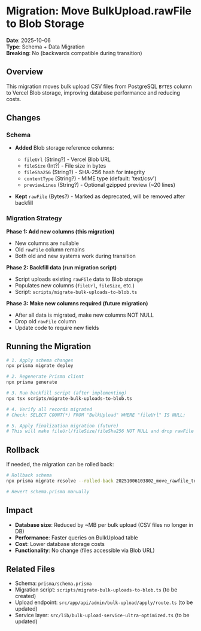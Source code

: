 # Migration: Move BulkUpload.rawFile to Blob Storage

**Date**: 2025-10-06  
**Type**: Schema + Data Migration  
**Breaking**: No (backwards compatible during transition)

## Overview

This migration moves bulk upload CSV files from PostgreSQL `BYTES` column to Vercel Blob storage, improving database performance and reducing costs.

## Changes

### Schema
- **Added** Blob storage reference columns:
  - `fileUrl` (String?) - Vercel Blob URL
  - `fileSize` (Int?) - File size in bytes
  - `fileSha256` (String?) - SHA-256 hash for integrity
  - `contentType` (String?) - MIME type (default: 'text/csv')
  - `previewLines` (String?) - Optional gzipped preview (~20 lines)

- **Kept** `rawFile` (Bytes?) - Marked as deprecated, will be removed after backfill

### Migration Strategy

**Phase 1: Add new columns (this migration)**
- New columns are nullable
- Old `rawFile` column remains
- Both old and new systems work during transition

**Phase 2: Backfill data (run migration script)**
- Script uploads existing `rawFile` data to Blob storage
- Populates new columns (`fileUrl`, `fileSize`, etc.)
- Script: `scripts/migrate-bulk-uploads-to-blob.ts`

**Phase 3: Make new columns required (future migration)**
- After all data is migrated, make new columns NOT NULL
- Drop old `rawFile` column
- Update code to require new fields

## Running the Migration

```bash
# 1. Apply schema changes
npx prisma migrate deploy

# 2. Regenerate Prisma client
npx prisma generate

# 3. Run backfill script (after implementing)
npx tsx scripts/migrate-bulk-uploads-to-blob.ts

# 4. Verify all records migrated
# Check: SELECT COUNT(*) FROM "BulkUpload" WHERE "fileUrl" IS NULL;

# 5. Apply finalization migration (future)
# This will make fileUrl/fileSize/fileSha256 NOT NULL and drop rawFile
```

## Rollback

If needed, the migration can be rolled back:
```bash
# Rollback schema
npx prisma migrate resolve --rolled-back 20251006103802_move_rawfile_to_blob_storage

# Revert schema.prisma manually
```

## Impact

- **Database size**: Reduced by ~MB per bulk upload (CSV files no longer in DB)
- **Performance**: Faster queries on BulkUpload table
- **Cost**: Lower database storage costs
- **Functionality**: No change (files accessible via Blob URL)

## Related Files

- Schema: `prisma/schema.prisma`
- Migration script: `scripts/migrate-bulk-uploads-to-blob.ts` (to be created)
- Upload endpoint: `src/app/api/admin/bulk-upload/apply/route.ts` (to be updated)
- Service layer: `src/lib/bulk-upload-service-ultra-optimized.ts` (to be updated)

